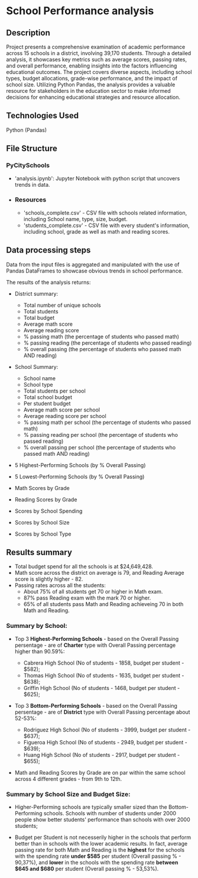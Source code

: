 # School Performance analysis

## Description
Project presents a comprehensive examination of academic performance across 15 schools in a district, involving 39,170 students. Through a detailed analysis, it showcases key metrics such as average scores, passing rates, and overall performance, enabling insights into the factors influencing educational outcomes. The project covers diverse aspects, including school types, budget allocations, grade-wise performance, and the impact of school size. Utilizing Python Pandas, the analysis provides a valuable resource for stakeholders in the education sector to make informed decisions for enhancing educational strategies and resource allocation.

## Technologies Used
Python (Pandas)

## File Structure
### PyCitySchools
- 'analysis.ipynb': Jupyter Notebook with python script that uncovers trends in data. 
- ### Resources
    - 'schools_complete.csv' - CSV file with schools related information, including School name, type, size, budget.  
    - 'students_complete.csv' - CSV file with every student's information, including school, grade as well as math and reading scores.

## Data processing steps

Data from the input files is aggregated and manipulated with the use of Pandas DataFrames to showcase obvious trends in school performance.

The results of the analysis returns:
- District summary:
    - Total number of unique schools
    - Total students
    - Total budget
    - Average math score
    - Average reading score
    - % passing math (the percentage of students who passed math)
    - % passing reading (the percentage of students who passed reading)
    - % overall passing (the percentage of students who passed math AND reading)

- School Summary:
    - School name
    - School type
    - Total students per school
    - Total school budget
    - Per student budget
    - Average math score per school
    - Average reading score per school
    - % passing math per school (the percentage of students who passed math)
    - % passing reading per school (the percentage of students who passed reading)
    - % overall passing per school (the percentage of students who passed math AND reading)

- 5 Highest-Performing Schools (by % Overall Passing)
- 5 Lowest-Performing Schools (by % Overall Passing)

- Math Scores by Grade
- Reading Scores by Grade

- Scores by School Spending
- Scores by School Size
- Scores by School Type

## Results summary

- Total budget spend for all the schools is at $24,649,428.
- Math score across the district on average is 79, and Reading Average score is slightly higher - 82.
- Passing rates across all the students:
	- About 75% of all students get 70 or higher in Math exam.
	- 87% pass Reading exam with the mark 70 or higher.
	- 65% of all students pass Math and Reading achieveing 70 in both Math and Reading.

### Summary by School:
- Top 3 **Highest-Performing Schools** - based on the Overall Passing persentage - are of **Charter** type with Overall Passing percentage higher than 90.59%:
	- Cabrera High School (No of students - 1858, budget per student - $582);	
	- Thomas High School (No of students - 1635, budget per student - $638);
	- Griffin High School (No of students - 1468, budget per student - $625);

- Top 3 **Bottom-Performing Schools** - based on the Overall Passing persentage - are of **District** type with Overall Passing percentage about 52-53%:
	- Rodriguez High School (No of students - 3999, budget per student - $637);
	- Figueroa High School (No of students - 2949, budget per student - $639);
	- Huang High School (No of students - 2917, budget per student - $655);

- Math and Reading Scores by Grade are on par within the same school across 4 different grades - from 9th to 12th. 

### Summary by School Size and Budget Size:
- Higher-Performing schools are typically smaller sized than the Bottom-Performing schools. Schools with number of students under 2000 people show better students' performance than schools with over 2000 students;

- Budget per Student is not necesserily higher in the schools that perform better than in schools with the lower academic results. 
In fact, average passing rate for both Math and Reading is the **highest** for the schools with the spending rate **under $585** per student (Overall passing % - 90,37%), and **lower** in the schools with the spending rate **between $645 and $680** per student (Overall passing % - 53,53%).
